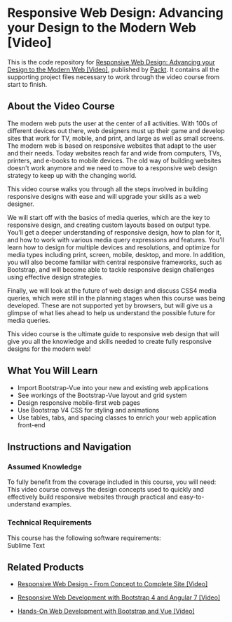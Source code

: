 # Responsive Web Design: Advancing your Design to the Modern Web [Video]
This is the code repository for [Responsive Web Design: Advancing your Design to the Modern Web [Video]](https://www.packtpub.com/web-development/responsive-web-design-advancing-your-design-modern-web-video?utm_source=github&utm_medium=repository&utm_campaign=9781785888212), published by [Packt](https://www.packtpub.com/?utm_source=github). It contains all the supporting project files necessary to work through the video course from start to finish.
## About the Video Course
The modern web puts the user at the center of all activities. With 100s of different devices out there, web designers must up their game and develop sites that work for TV, mobile, and print, and large as well as small screens. The modern web is based on responsive websites that adapt to the user and their needs. Today websites reach far and wide from computers, TVs, printers, and e-books to mobile devices. The old way of building websites doesn't work anymore and we need to move to a responsive web design strategy to keep up with the changing world.

This video course walks you through all the steps involved in building responsive designs with ease and will upgrade your skills as a web designer.

We will start off with the basics of media queries, which are the key to responsive design, and creating custom layouts based on output type. You’ll get a deeper understanding of responsive design, how to plan for it, and how to work with various media query expressions and features. You’ll learn how to design for multiple devices and resolutions, and optimize for media types including print, screen, mobile, desktop, and more. In addition, you will also become familiar with central responsive frameworks, such as Bootstrap, and will become able to tackle responsive design challenges using effective design strategies.

Finally, we will look at the future of web design and discuss CSS4 media queries, which were still in the planning stages when this course was being developed. These are not supported yet by browsers, but will give us a glimpse of what lies ahead to help us understand the possible future for media queries.

This video course is the ultimate guide to responsive web design that will give you all the knowledge and skills needed to create fully responsive designs for the modern web!

<H2>What You Will Learn</H2>
<DIV class=book-info-will-learn-text>
<UL>
<LI>Import Bootstrap-Vue into your new and existing web applications 
<LI>See workings of the Bootstrap-Vue layout and grid system 
<LI>Design responsive mobile-first web pages 
<LI>Use Bootstrap V4 CSS for styling and animations 
<LI>Use tables, tabs, and spacing classes to enrich your web application front-end </LI></UL></DIV>

## Instructions and Navigation
### Assumed Knowledge
To fully benefit from the coverage included in this course, you will need:<br/>
This video course conveys the design concepts used to quickly and effectively build responsive websites through practical and easy-to-understand examples.
### Technical Requirements
This course has the following software requirements:<br/>
Sublime Text

## Related Products
* [Responsive Web Design - From Concept to Complete Site [Video]](https://www.packtpub.com/web-development/responsive-web-design-from-concept-to-complete-site-video?utm_source=github&utm_medium=repository&utm_campaign=9781782165705)

* [Responsive Web Development with Bootstrap 4 and Angular 7 [Video]](https://www.packtpub.com/web-development/responsive-web-development-bootstrap-4-and-angular-7-video?utm_source=github&utm_medium=repository&utm_campaign=9781789615272)

* [Hands-On Web Development with Bootstrap and Vue [Video]](https://www.packtpub.com/web-development/hands-web-development-bootstrap-and-vue-video?utm_source=github&utm_medium=repository&utm_campaign=9781789950779)

